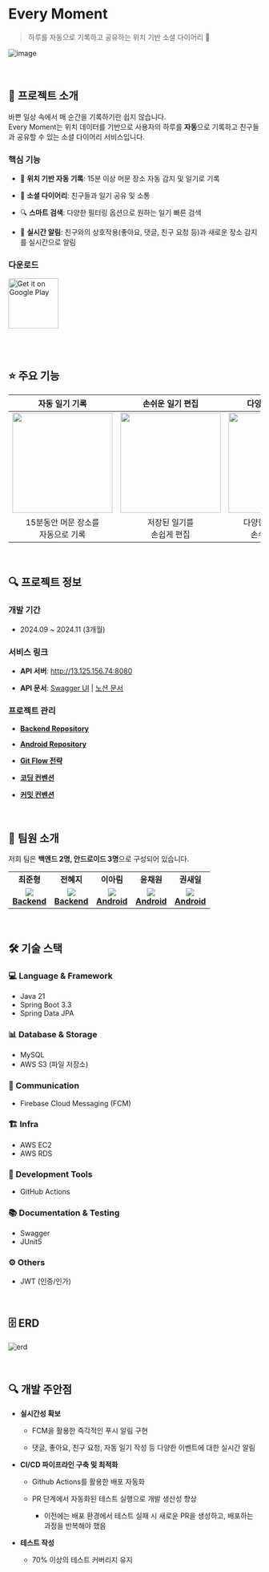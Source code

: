# Every Moment
> 하루를 자동으로 기록하고 공유하는 위치 기반 소셜 다이어리 📝

![image](https://github.com/user-attachments/assets/d2be179d-e5e4-4b14-914f-8d88f5e6f7b5)

<br/>

## 📌 프로젝트 소개
바쁜 일상 속에서 매 순간을 기록하기란 쉽지 않습니다.  
Every Moment는 위치 데이터를 기반으로 사용자의 하루를 **자동**으로 기록하고 친구들과 공유할 수 있는 소셜 다이어리 서비스입니다.

### 핵심 기능
- 📍 **위치 기반 자동 기록**: 15분 이상 머문 장소 자동 감지 및 일기로 기록
  
- 🤝 **소셜 다이어리**: 친구들과 일기 공유 및 소통
- 🔍 **스마트 검색**: 다양한 필터링 옵션으로 원하는 일기 빠른 검색
- 🔔 **실시간 알림**: 친구와의 상호작용(좋아요, 댓글, 친구 요청 등)과 새로운 장소 감지를 실시간으로 알림

### 다운로드
<a href="https://play.google.com/store/apps/details?id=potatocake.katecam.everymoment">
    <img src="https://play.google.com/intl/en_us/badges/images/generic/en_badge_web_generic.png" alt="Get it on Google Play" height="100">
</a>

<br/><br/>

## ⭐️ 주요 기능
| 자동 일기 기록 | 손쉬운 일기 편집 | 다양한 검색 필터링 | 친구와의 일기 공유 |
|:---:|:---:|:---:|:---:|
| <img src="https://github.com/user-attachments/assets/c7aa92f4-0ab9-44bb-8abf-872eaeeefcbb" width="200px"> | <img src="https://github.com/user-attachments/assets/a3557c70-d183-4929-ab36-5833bacf2e36" width="200px"> | <img src="https://github.com/user-attachments/assets/3448752f-2c20-4d72-b59f-560708a6e037" width="200px"> | <img src="https://github.com/user-attachments/assets/fb29d6e7-8325-4656-8514-e6767bc034fc" width="200px"> |
| 15분동안 머문 장소를<br>자동으로 기록 | 저장된 일기를<br>손쉽게 편집 | 다양한 검색 조건으로<br>손쉬운 일기 찾기 | 원하는 일기를 공유하여<br>친구와 소통 |

<br/>

## 🔍 프로젝트 정보
### 개발 기간
- 2024.09 ~ 2024.11 (3개월)

### 서비스 링크
- **API 서버**: http://13.125.156.74:8080
  
- **API 문서**: [Swagger UI](http://13.125.156.74:8080/swagger-ui/index.html) | [노션 문서](https://peeerr.notion.site/API-2e575ca8df07493dbc25f3d0e91ca211?pvs=4)

### 프로젝트 관리
- **[Backend Repository](https://github.com/kakao-tech-campus-2nd-step3/Team21_BE)**
- **[Android Repository](https://github.com/kakao-tech-campus-2nd-step3/Team21_Android)**
  
- **[Git Flow 전략](https://github.com/kakao-tech-campus-2nd-step3/Team21_BE/wiki/Git-Flow-%EC%A0%84%EB%9E%B5)**
- **[코딩 컨벤션](https://github.com/kakao-tech-campus-2nd-step3/Team21_BE/wiki/%EC%BD%94%EB%94%A9-%EC%BB%A8%EB%B2%A4%EC%85%98)**
- **[커밋 컨벤션](https://github.com/kakao-tech-campus-2nd-step3/Team21_BE/wiki/%EC%BB%A4%EB%B0%8B-%EC%BB%A8%EB%B2%A4%EC%85%98)**

<br/>

## 👥 팀원 소개
저희 팀은 **백엔드 2명, 안드로이드 3명**으로 구성되어 있습니다.

<table align="center">
 <tr align="center">
     <td><B>최준형<B></td>
     <td><B>전혜지<B></td>
     <td><B>이아림<B></td>
     <td><B>윤채원<B></td>
     <td><B>권새일<B></td>
 </tr>
 <tr align="center">
     <td>
         <a href="https://github.com/peeerr">
            <img src="https://github.com/peeerr.png" style="max-width: 100px">
         </a>
         <br>
         <a href="https://github.com/peeerr"><B>Backend</B></a>
     </td>
     <td>
         <a href="https://github.com/HyeJiJUN11">
         <img src="https://github.com/HyeJiJUN11.png" style="max-width: 100px">
         </a>
         <br>
         <a href="https://github.com/HyeJiJUN11"><B>Backend</B></a>
     </td>
     <td>
         <a href="https://github.com/arieum">
         <img src="https://github.com/arieum.png" style="max-width: 100px">
         </a>
         <br>
         <a href="https://github.com/arieum"><B>Android</B></a>
     </td>
     <td>
         <a href="https://github.com/settle54">
         <img src="https://github.com/settle54.png" style="max-width: 100px">
         </a>
         <br>
         <a href="https://github.com/settle54"><B>Android</B></a>
     </td>
     <td>
         <a href="https://github.com/todlf">
         <img src="https://github.com/todlf.png" style="max-width: 100px">
         </a>
         <br>
         <a href="https://github.com/todlf"><B>Android</B></a>
     </td>
 </tr>
</table>

<br/>

## 🛠 기술 스택
### 💻 Language & Framework
- Java 21
- Spring Boot 3.3
- Spring Data JPA

### 📊 Database & Storage
- MySQL
- AWS S3 (파일 저장소)

### 📱 Communication
- Firebase Cloud Messaging (FCM)

### 🏗 Infra
- AWS EC2
- AWS RDS

### 🔧 Development Tools
- GitHub Actions

### 📚 Documentation & Testing
- Swagger
- JUnit5

### ⚙️ Others
- JWT (인증/인가)

<br/>

## 🗄️ ERD
![erd](https://github.com/user-attachments/assets/72e66248-f217-434a-9f20-d8150abafee4)

<br/>

## 🔍 개발 주안점
- **실시간성 확보** 
  - FCM을 활용한 즉각적인 푸시 알림 구현
    
  - 댓글, 좋아요, 친구 요청, 자동 일기 작성 등 다양한 이벤트에 대한 실시간 알림

- **CI/CD 파이프라인 구축 및 최적화**
  - Github Actions를 활용한 배포 자동화
    
  - PR 단계에서 자동화된 테스트 실행으로 개발 생산성 향상
    - 이전에는 배포 환경에서 테스트 실패 시 새로운 PR을 생성하고, 배포하는 과정을 반복해야 했음

- **테스트 작성**
  - 70% 이상의 테스트 커버리지 유지
